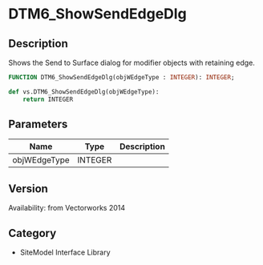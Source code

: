 # DTM6_ShowSendEdgeDlg

## Description
Shows the Send to Surface dialog for modifier objects with retaining edge.

```pascal
FUNCTION DTM6_ShowSendEdgeDlg(objWEdgeType : INTEGER): INTEGER;
```

```python
def vs.DTM6_ShowSendEdgeDlg(objWEdgeType):
    return INTEGER
```

## Parameters
|Name|Type|Description|
|---|---|---|
|objWEdgeType|INTEGER|   |

## Version
Availability: from Vectorworks 2014

## Category
* SiteModel Interface Library

